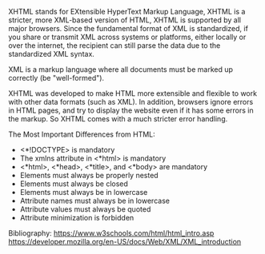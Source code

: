 XHTML stands for EXtensible HyperText Markup Language, XHTML is a stricter, more XML-based version of HTML, XHTML is supported by all major browsers. Since the fundamental format of XML is standardized, if you share or transmit XML across systems or platforms, either locally or over the internet, the recipient can still parse the data due to the standardized XML syntax.

XML is a markup language where all documents must be marked up correctly (be "well-formed").

XHTML was developed to make HTML more extensible and flexible to work with other data formats (such as XML). In addition, browsers ignore errors in HTML pages, and try to display the website even if it has some errors in the markup. So XHTML comes with a much stricter error handling.

The Most Important Differences from HTML:

- <*!DOCTYPE> is mandatory
- The xmlns attribute in <*html> is mandatory
- <*html>, <*head>, <*title>, and <*body> are mandatory
- Elements must always be properly nested
- Elements must always be closed
- Elements must always be in lowercase
- Attribute names must always be in lowercase
- Attribute values must always be quoted
- Attribute minimization is forbidden 


Bibliography: 
https://www.w3schools.com/html/html_intro.asp
https://developer.mozilla.org/en-US/docs/Web/XML/XML_introduction
